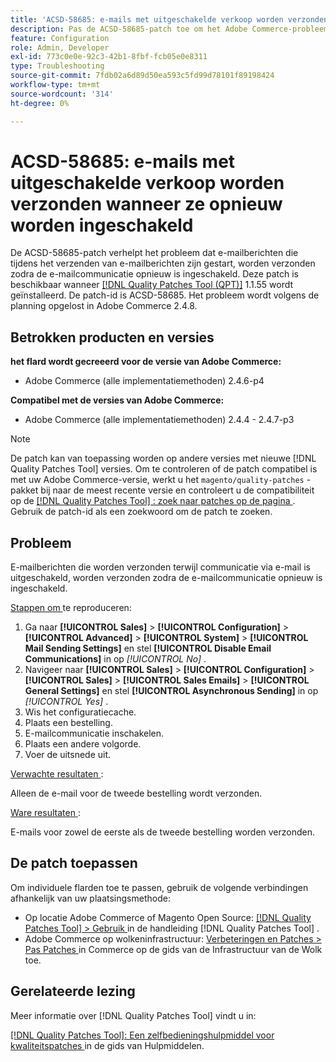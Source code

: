 ```yaml
---
title: 'ACSD-58685: e-mails met uitgeschakelde verkoop worden verzonden wanneer ze opnieuw worden ingeschakeld'
description: Pas de ACSD-58685-patch toe om het Adobe Commerce-probleem op te lossen, waarbij e-mailberichten die tijdens de communicatie via e-mail worden geïnitieerd, worden verzonden zodra de e-mailcommunicatie opnieuw is ingeschakeld.
feature: Configuration
role: Admin, Developer
exl-id: 773c0e0e-92c3-42b1-8fbf-fcb05e0e8311
type: Troubleshooting
source-git-commit: 7fdb02a6d89d50ea593c5fd99d78101f89198424
workflow-type: tm+mt
source-wordcount: '314'
ht-degree: 0%

---
```


# ACSD-58685: e-mails met uitgeschakelde verkoop worden verzonden wanneer ze opnieuw worden ingeschakeld

De ACSD-58685-patch verhelpt het probleem dat e-mailberichten die tijdens het verzenden van e-mailberichten zijn gestart, worden verzonden zodra de e-mailcommunicatie opnieuw is ingeschakeld. Deze patch is beschikbaar wanneer [[!DNL Quality Patches Tool (QPT)]](/help/tools/quality-patches-tool/quality-patches-tool-to-self-serve-quality-patches.md) 1.1.55 wordt geïnstalleerd. De patch-id is ACSD-58685. Het probleem wordt volgens de planning opgelost in Adobe Commerce 2.4.8.

## Betrokken producten en versies

**het flard wordt gecreeerd voor de versie van Adobe Commerce:**

* Adobe Commerce (alle implementatiemethoden) 2.4.6-p4

**Compatibel met de versies van Adobe Commerce:**

* Adobe Commerce (alle implementatiemethoden) 2.4.4 - 2.4.7-p3

>[!NOTE]
>
>De patch kan van toepassing worden op andere versies met nieuwe [!DNL Quality Patches Tool] versies. Om te controleren of de patch compatibel is met uw Adobe Commerce-versie, werkt u het `magento/quality-patches` -pakket bij naar de meest recente versie en controleert u de compatibiliteit op de [[!DNL Quality Patches Tool] : zoek naar patches op de pagina ](https://experienceleague.adobe.com/tools/commerce-quality-patches/index.html) . Gebruik de patch-id als een zoekwoord om de patch te zoeken.

## Probleem

E-mailberichten die worden verzonden terwijl communicatie via e-mail is uitgeschakeld, worden verzonden zodra de e-mailcommunicatie opnieuw is ingeschakeld.

<u> Stappen om </u> te reproduceren:

1. Ga naar **[!UICONTROL Sales]** > **[!UICONTROL Configuration]** > **[!UICONTROL Advanced]** > **[!UICONTROL System]** > **[!UICONTROL Mail Sending Settings]** en stel **[!UICONTROL Disable Email Communications]** in op *[!UICONTROL No]* .
1. Navigeer naar **[!UICONTROL Sales]** > **[!UICONTROL Configuration]** > **[!UICONTROL Sales]** > **[!UICONTROL Sales Emails]** > **[!UICONTROL General Settings]** en stel **[!UICONTROL Asynchronous Sending]** in op *[!UICONTROL Yes]* .
1. Wis het configuratiecache.
1. Plaats een bestelling.
1. E-mailcommunicatie inschakelen.
1. Plaats een andere volgorde.
1. Voer de uitsnede uit.

<u> Verwachte resultaten </u>:

Alleen de e-mail voor de tweede bestelling wordt verzonden.

<u> Ware resultaten </u>:

E-mails voor zowel de eerste als de tweede bestelling worden verzonden.

## De patch toepassen

Om individuele flarden toe te passen, gebruik de volgende verbindingen afhankelijk van uw plaatsingsmethode:

* Op locatie Adobe Commerce of Magento Open Source: [[!DNL Quality Patches Tool] > Gebruik ](/help/tools/quality-patches-tool/usage.md) in de handleiding [!DNL Quality Patches Tool] .
* Adobe Commerce op wolkeninfrastructuur: [ Verbeteringen en Patches > Pas Patches ](https://experienceleague.adobe.com/docs/commerce-cloud-service/user-guide/develop/upgrade/apply-patches.html) in Commerce op de gids van de Infrastructuur van de Wolk toe.

## Gerelateerde lezing

Meer informatie over [!DNL Quality Patches Tool] vindt u in:

[[!DNL Quality Patches Tool]: Een zelfbedieningshulpmiddel voor kwaliteitspatches ](/help/tools/quality-patches-tool/quality-patches-tool-to-self-serve-quality-patches.md) in de gids van Hulpmiddelen.
